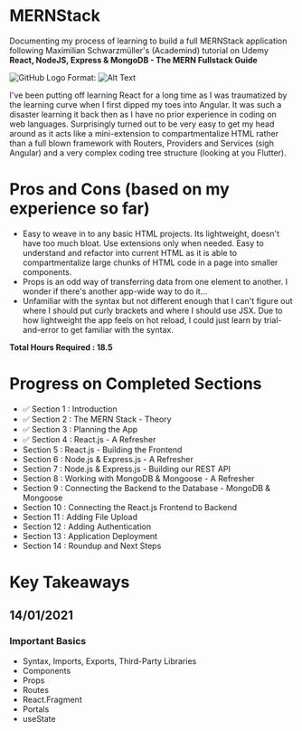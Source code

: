 # MERNStack

Documenting my process of learning to build a full MERNStack application following Maximilian Schwarzmüller's (Academind) tutorial on Udemy **React, NodeJS, Express & MongoDB - The MERN Fullstack Guide**

![GitHub Logo](/images/PrettyCool.png)
Format: ![Alt Text](url)

I've been putting off learning React for a long time as I was traumatized by the learning curve when I first dipped my toes into Angular. It was such a disaster learning it back then as I have no prior experience in coding on web languages. Surprisingly turned out to be very easy to get my head around as it acts like a mini-extension to compartmentalize HTML rather than a full blown framework with Routers, Providers and Services (sigh Angular) and a very complex coding tree structure (looking at you Flutter).

# Pros and Cons (based on my experience so far)
- Easy to weave in to any basic HTML projects. Its lightweight, doesn't have too much bloat. Use extensions only when needed. Easy to understand and refactor into current HTML as it is able to compartmentalize large chunks of HTML code in a page into smaller components.
- Props is an odd way of transferring data from one element to another. I wonder if there's another app-wide way to do it...
- Unfamiliar with the syntax but not different enough that I can't figure out where I should put curly brackets and where I should use JSX. Due to how lightweight the app feels on hot reload, I could just learn by trial-and-error to get familiar with the syntax.

**Total Hours Required : 18.5**

# Progress on Completed Sections
- ✅ Section 1 : Introduction
- ✅ Section 2 : The MERN Stack - Theory
- ✅ Section 3 : Planning the App
- ✅ Section 4 : React.js - A Refresher
- Section 5 : React.js - Building the Frontend
- Section 6 : Node.js & Express.js - A Refresher
- Section 7 : Node.js & Express.js - Building our REST API
- Section 8 : Working with MongoDB & Mongoose - A Refresher
- Section 9 : Connecting the Backend to the Database - MongoDB & Mongoose
- Section 10 : Connecting the React.js Frontend to Backend
- Section 11 : Adding File Upload
- Section 12 : Adding Authentication
- Section 13 : Application Deployment
- Section 14 : Roundup and Next Steps

# Key Takeaways
## 14/01/2021
### Important Basics
- Syntax, Imports, Exports, Third-Party Libraries
- Components
- Props
- Routes
- React.Fragment
- Portals
- useState
